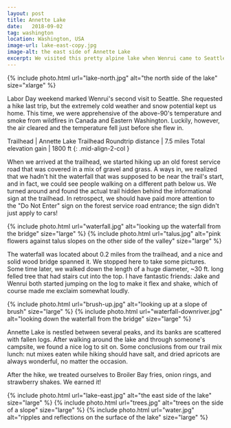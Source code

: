 ```yaml
---
layout: post
title: Annette Lake
date:   2018-09-02
tag: washington
location: Washington, USA
image-url: lake-east-copy.jpg
image-alt: the east side of Annette Lake
excerpt: We visited this pretty alpine lake when Wenrui came to Seattle.
---
```

<div class='img-gallery'>
{% include photo.html url="lake-north.jpg" alt="the north side of the lake" size="xlarge" %}
</div>

Labor Day weekend marked Wenrui's second visit to Seattle. She requested a hike last trip, but the extremely cold weather and snow potential kept us home. This time, we were apprehensive of the above-90's temperature and smoke from wildfires in Canada and Eastern Washington. Luckily, however, the air cleared and the temperature fell just before she flew in.

Trailhead | Annette Lake Trailhead
Roundtrip distance | 7.5 miles
Total elevation gain | 1800 ft
{: .mid-align-2-col }

When we arrived at the trailhead, we started hiking up an old forest service road that was covered in a mix of gravel and grass. A ways in, we realized that we hadn't hit the waterfall that was supposed to be near the trail's start, and in fact, we could see people walking on a different path below us. We turned around and found the actual trail hidden behind the informational sign at the trailhead. In retrospect, we should have paid more attention to the "Do Not Enter" sign on the forest service road entrance; the sign didn't just apply to cars!

<div class='img-gallery'>
{% include photo.html url="waterfall.jpg" alt="looking up the waterfall from the bridge" size="large" %}
{% include photo.html url="talus.jpg" alt="pink flowers against talus slopes on the other side of the valley" size="large" %}
</div>

The waterfall was located about 0.2 miles from the trailhead, and a nice and solid wood bridge spanned it. We stopped here to take some pictures. Some time later, we walked down the length of a huge diameter, ~30 ft. long felled tree that had stairs cut into the top. I have fantastic friends: Jake and Wenrui both started jumping on the log to make it flex and shake, which of course made me exclaim somewhat loudly.

<div class='img-gallery'>
{% include photo.html url="brush-up.jpg" alt="looking up at a slope of brush" size="large" %}
{% include photo.html url="waterfall-downriver.jpg" alt="looking down the waterfall from the bridge" size="large" %}
</div>

Annette Lake is nestled between several peaks, and its banks are scattered with fallen logs. After walking around the lake and through someone's campsite, we found a nice log to sit on. Some conclusions from our trail mix lunch: nut mixes eaten while hiking should have salt, and dried apricots are always wonderful, no matter the occasion.

After the hike, we treated ourselves to Broiler Bay fries, onion rings, and strawberry shakes. We earned it!

<div class='img-gallery'>
{% include photo.html url="lake-east.jpg" alt="the east side of the lake" size="large" %}
{% include photo.html url="trees.jpg" alt="trees on the side of a slope" size="large" %}
{% include photo.html url="water.jpg" alt="ripples and reflections on the surface of the lake" size="large" %}
</div>
